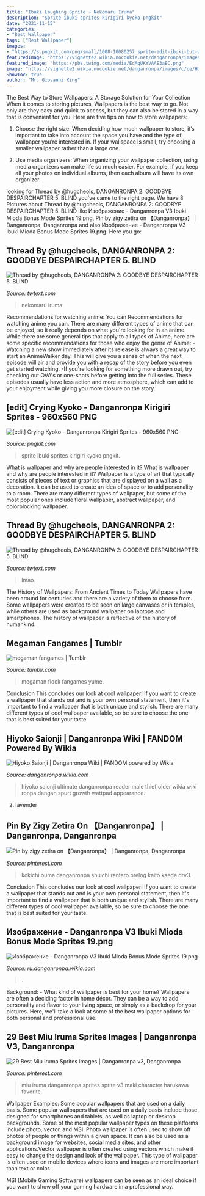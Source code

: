 ```yaml
---
title: "Ibuki Laughing Sprite ~ Nekomaru Iruma"
description: "Sprite ibuki sprites kirigiri kyoko pngkit"
date: "2021-11-15"
categories:
- "Best Wallpaper"
tags: ["Best Wallpaper"]
images:
- "https://s.pngkit.com/png/small/1008-10080257_sprite-edit-ibuki-but-when-she-was-an.png"
featuredImage: "https://vignette2.wikia.nocookie.net/danganronpa/images/c/ce/Hiyoko_Saiyonji_Older.jpg/revision/latest/scale-to-width-down/118?cb=20160813125306"
featured_image: "https://pbs.twimg.com/media/EdAqUKYVAAE3aEC.png"
image: "https://vignette2.wikia.nocookie.net/danganronpa/images/c/ce/Hiyoko_Saiyonji_Older.jpg/revision/latest/scale-to-width-down/118?cb=20160813125306"
ShowToc: true
author: "Mr. Giovanni King"
---
```



The Best Way to Store Wallpapers: A Storage Solution for Your Collection
When it comes to storing pictures, Wallpapers is the best way to go. Not only are they easy and quick to access, but they can also be stored in a way that is convenient for you. Here are five tips on how to store wallpapers:
1) Choose the right size: When deciding how much wallpaper to store, it’s important to take into account the space you have and the type of wallpaper you’re interested in. If your wallspace is small, try choosing a smaller wallpaper rather than a large one.

2) Use media organizers: When organizing your wallpaper collection, using media organizers can make life so much easier. For example, if you keep all your photos on individual albums, then each album will have its own organizer.

	

		
looking for Thread by @hugcheols, DANGANRONPA 2: GOODBYE DESPAIRCHAPTER 5. BLIND you've came to the right page. We have 8 Pictures about Thread by @hugcheols, DANGANRONPA 2: GOODBYE DESPAIRCHAPTER 5. BLIND like Изображение - Danganronpa V3 Ibuki Mioda Bonus Mode Sprites 19.png, Pin by zigy zetira on 【Danganronpa】 | Danganronpa, Danganronpa and also Изображение - Danganronpa V3 Ibuki Mioda Bonus Mode Sprites 19.png. Here you go:
		
    
## Thread By @hugcheols, DANGANRONPA 2: GOODBYE DESPAIRCHAPTER 5. BLIND

<img loading=lazy src="https://pbs.twimg.com/media/EdAqUKYVAAE3aEC.png" onerror="this.onerror=null;this.src='https://tse1.mm.bing.net/th?id=OIP.NYlqtXrMdcAjfMw649jhnQHaEK&amp;pid=15.1';" alt="Thread by @hugcheols, DANGANRONPA 2: GOODBYE DESPAIRCHAPTER 5. BLIND">

_Source: twtext.com_

>nekomaru iruma. 

	

Recommendations for watching anime: You can
Recommendations for watching anime you can. There are many different types of anime that can be enjoyed, so it really depends on what you're looking for in an anime. While there are some general tips that apply to all types of Anime, here are some specific recommendations for those who enjoy the genre of Anime: 
-Watching a new show immediately after its release is always a great way to start an AnimeWalker day. This will give you a sense of when the next episode will air and provide you with a recap of the story before you even get started watching. 
-If you're looking for something more drawn out, try checking out OVA's or one-shots before getting into the full series. These episodes usually have less action and more atmosphere, which can add to your enjoyment while giving you more closure on the story.

    
## [edit] Crying Kyoko - Danganronpa Kirigiri Sprites - 960x560 PNG

<img loading=lazy src="https://s.pngkit.com/png/small/1008-10080257_sprite-edit-ibuki-but-when-she-was-an.png" onerror="this.onerror=null;this.src='https://tse1.mm.bing.net/th?id=OIP.Sa-f6a_DwMOXpCqfX_h8UQAAAA&amp;pid=15.1';" alt="[edit] Crying Kyoko - Danganronpa Kirigiri Sprites - 960x560 PNG">

_Source: pngkit.com_

>sprite ibuki sprites kirigiri kyoko pngkit. 

	

What is wallpaper and why are people interested in it?
What is wallpaper and why are people interested in it?
Wallpaper is a type of art that typically consists of pieces of text or graphics that are displayed on a wall as a decoration. It can be used to create an idea of space or to add personality to a room. There are many different types of wallpaper, but some of the most popular ones include floral wallpaper, abstract wallpaper, and colorblocking wallpaper.

    
## Thread By @hugcheols, DANGANRONPA 2: GOODBYE DESPAIRCHAPTER 5. BLIND

<img loading=lazy src="https://pbs.twimg.com/media/EdAps34UcAAj1Vs.png" onerror="this.onerror=null;this.src='https://tse4.mm.bing.net/th?id=OIP.cF2-J0Lz65XL8ZLcPBJvWwHaEK&amp;pid=15.1';" alt="Thread by @hugcheols, DANGANRONPA 2: GOODBYE DESPAIRCHAPTER 5. BLIND">

_Source: twtext.com_

>lmao. 

	

The History of Wallpapers: From Ancient Times to Today
Wallpapers have been around for centuries and there are a variety of them to choose from. Some wallpapers were created to be seen on large canvases or in temples, while others are used as background wallpaper on laptops and smartphones. The history of wallpaper is reflective of the history of humankind.

    
## Megaman Fangames | Tumblr

<img loading=lazy src="https://64.media.tumblr.com/369528f78fdcd600dca127d9cabd0589/tumblr_pgxemq2VGl1w504s5o1_500.png" onerror="this.onerror=null;this.src='https://tse4.mm.bing.net/th?id=OIP.QPt1M2AlC2Pp5Ezu3w1yfAHaEP&amp;pid=15.1';" alt="megaman fangames | Tumblr">

_Source: tumblr.com_

>megaman flock fangames yume. 

	

Conclusion
This concludes our look at cool wallpaper! If you want to create a wallpaper that stands out and is your own personal statement, then it's important to find a wallpaper that is both unique and stylish. There are many different types of cool wallpaper available, so be sure to choose the one that is best suited for your taste.

    
## Hiyoko Saionji | Danganronpa Wiki | FANDOM Powered By Wikia

<img loading=lazy src="https://vignette2.wikia.nocookie.net/danganronpa/images/c/ce/Hiyoko_Saiyonji_Older.jpg/revision/latest/scale-to-width-down/118?cb=20160813125306" onerror="this.onerror=null;this.src='https://tse4.mm.bing.net/th?id=OIP.UIvhmlPq-XIzQwrlocLZpwAAAA&amp;pid=15.1';" alt="Hiyoko Saionji | Danganronpa Wiki | FANDOM powered by Wikia">

_Source: danganronpa.wikia.com_

>hiyoko saionji ultimate danganronpa reader male thief older wikia wiki ronpa dangan spurt growth wattpad appearance. 

	

2. lavender 

    
## Pin By Zigy Zetira On 【Danganronpa】 | Danganronpa, Danganronpa

<img loading=lazy src="https://i.pinimg.com/736x/ba/bd/fe/babdfea457185c5ba50c467cc08506bb.jpg" onerror="this.onerror=null;this.src='https://tse4.mm.bing.net/th?id=OIP.CKLQTD8FUOpffoBQvCJOyQHaHR&amp;pid=15.1';" alt="Pin by zigy zetira on 【Danganronpa】 | Danganronpa, Danganronpa">

_Source: pinterest.com_

>kokichi ouma danganronpa shuichi rantaro prelog kaito kaede drv3. 

	

Conclusion
This concludes our look at cool wallpaper! If you want to create a wallpaper that stands out and is your own personal statement, then it's important to find a wallpaper that is both unique and stylish. There are many different types of cool wallpaper available, so be sure to choose the one that is best suited for your taste.

    
## Изображение - Danganronpa V3 Ibuki Mioda Bonus Mode Sprites 19.png

<img loading=lazy src="https://vignette.wikia.nocookie.net/danganronpa/images/3/38/Danganronpa_V3_Ibuki_Mioda_Bonus_Mode_Sprites_19.png/revision/latest?cb=20171112212121" onerror="this.onerror=null;this.src='https://tse3.mm.bing.net/th?id=OIP.qX_Jq1IF03f_dEc8WTPwDwHaLt&amp;pid=15.1';" alt="Изображение - Danganronpa V3 Ibuki Mioda Bonus Mode Sprites 19.png">

_Source: ru.danganronpa.wikia.com_

>. 

	

Background: - What kind of wallpaper is best for your home?
Wallpapers are often a deciding factor in home décor. They can be a way to add personality and flavor to your living space, or simply as a backdrop for your pictures. Here, we'll take a look at some of the best wallpaper options for both personal and professional use.

    
## 29 Best Miu Iruma Sprites Images | Danganronpa V3, Danganronpa

<img loading=lazy src="https://i.pinimg.com/236x/c0/c8/98/c0c89870e136b1ff6834650e0ce06017.jpg" onerror="this.onerror=null;this.src='https://tse1.mm.bing.net/th?id=OIP.dZvi8dyz-axEWhZ5bgdBTwAAAA&amp;pid=15.1';" alt="29 Best Miu Iruma Sprites images | Danganronpa v3, Danganronpa">

_Source: pinterest.com_

>miu iruma danganronpa sprites sprite v3 maki character harukawa favorite. 

	

Wallpaper Examples: Some popular wallpapers that are used on a daily basis.
Some popular wallpapers that are used on a daily basis include those designed for smartphones and tablets, as well as laptop or desktop backgrounds. Some of the most popular wallpaper types on these platforms include photo, vector, and MSI. 
Photo wallpaper is often used to show off photos of people or things within a given space. It can also be used as a background image for websites, social media sites, and other applications.Vector wallpaper is often created using vectors which make it easy to change the design and look of the wallpaper. This type of wallpaper is often used on mobile devices where icons and images are more important than text or color. 

MSI (Mobile Gaming Software) wallpapers can be seen as an ideal choice if you want to show off your gaming hardware in a professional way.

